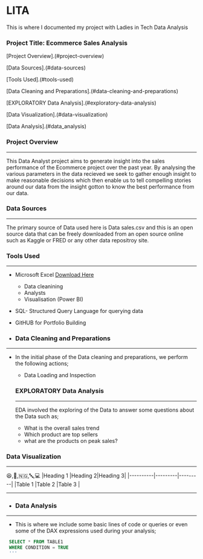 # LITA
This is where I documented my project with Ladies in Tech Data Analysis
### Project Title: Ecommerce Sales Analysis

[Project Overview].(#project-overview)

[Data Sources].(#data-sources)

[Tools Used].(#tools-used)

[Data Cleaning and Preparations].(#data-cleaning-and-preparations)

[EXPLORATORY Data Analysis].(#exploratory-data-analysis)

[Data Visualization].(#data-visualization)

[Data Analysis].(#data_analysis)

### Project Overview
---
This Data Analyst project aims to generate insight into the sales performance of the Ecommerce project over the past year. By analysing the various parameters in the data recieved we seek to gather enough insight to make reasonable decisions which then enable us to tell compelling stories around our data from the insight gotton to know the best performance from our data.


### Data Sources
---
The primary source of Data used here is Data sales.csv and this is an open source data that can be freely downloaded from an open source online such as Kaggle or FRED or any other data repositroy site. 

### Tools Used
---
- Microsoft Excel [Download Here](https://www.microsoft.com)
  - Data cleanining
  - Analysts
  - Visualisation (Power BI)
    
- SQL- Structured Query Language for querying data
- GitHUB for Portfolio Building

- ### Data Cleaning and Preparations
- ---
- In the initial phase of the Data cleaning and preparations, we perform the following actions;
  - Data Loading and Inspection
    
  ### EXPLORATORY Data Analysis
  ---
  EDA involved the exploring of the Data to answer some questions about the Data such as;
  - What is the overall sales trend
  - Which product are top sellers
  - what are the products on peak sales?
    
 ### Data Visualization
 ---
 😆,🤶,🇳🇬,🔤,💻
|Heading 1 |Heading 2|Heading 3|
|----------|---------|---------|
|Table 1 |Table 2 |Table 3 |

---

 

 
- ### Data Analysis
 ---
- This is where we include some basic lines of code or queries or even some of the DAX expressions used during your analysis;

 ```SQL
  SELECT * FROM TABLE1
  WHERE CONDITION = TRUE
  '''





   
